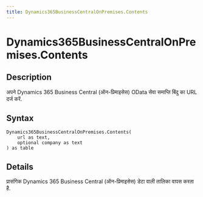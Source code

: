 ```yaml
---
title: Dynamics365BusinessCentralOnPremises.Contents
---
```


# Dynamics365BusinessCentralOnPremises.Contents


## Description

अपने Dynamics 365 Business Central (ऑन-प्रिमाइसेस) OData सेवा समाप्ति बिंदु का URL दर्ज करें.


## Syntax

```powerquery
Dynamics365BusinessCentralOnPremises.Contents(
    url as text,
    optional company as text
) as table
```


## Details

प्रासंगिक Dynamics 365 Business Central (ऑन-प्रिमाइसेस) डेटा वाली तालिका वापस करता है. 


